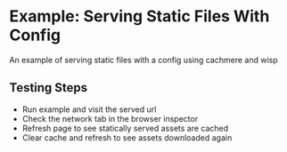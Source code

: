 # Example: Serving Static Files With Config

An example of serving static files with a config using cachmere and wisp

## Testing Steps
- Run example and visit the served url
- Check the network tab in the browser inspector
- Refresh page to see statically served assets are cached
- Clear cache and refresh to see assets downloaded again
